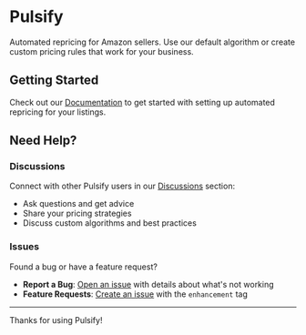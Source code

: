 # Pulsify

Automated repricing for Amazon sellers. Use our default algorithm or create custom pricing rules that work for your business.

## Getting Started

Check out our [Documentation](#) to get started with setting up automated repricing for your listings.

## Need Help?

### Discussions

Connect with other Pulsify users in our [Discussions](https://github.com/lineofflight/pulsify/discussions) section:

- Ask questions and get advice
- Share your pricing strategies  
- Discuss custom algorithms and best practices

### Issues

Found a bug or have a feature request?

- **Report a Bug**: [Open an issue](https://github.com/lineofflight/pulsify/issues/new) with details about what's not working
- **Feature Requests**: [Create an issue](https://github.com/lineofflight/pulsify/issues/new) with the `enhancement` tag

---

Thanks for using Pulsify!
